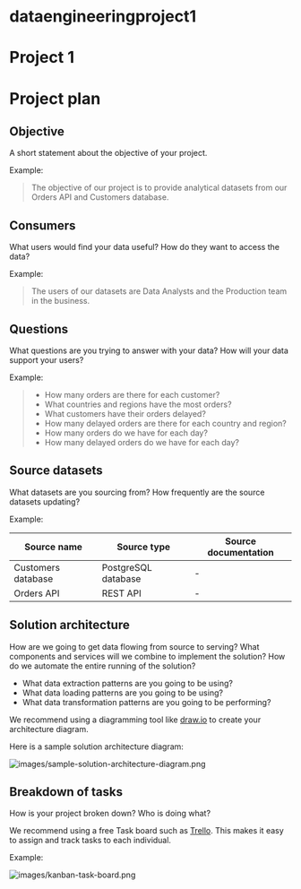 # dataengineeringproject1
# Project 1

# Project plan

## Objective

A short statement about the objective of your project.

Example:

> The objective of our project is to provide analytical datasets from our Orders API and Customers database.

## Consumers

What users would find your data useful? How do they want to access the data?

Example:

> The users of our datasets are Data Analysts and the Production team in the business.

## Questions

What questions are you trying to answer with your data? How will your data support your users?

Example:

> - How many orders are there for each customer?
> - What countries and regions have the most orders?
> - What customers have their orders delayed?
> - How many delayed orders are there for each country and region?
> - How many orders do we have for each day?
> - How many delayed orders do we have for each day?

## Source datasets

What datasets are you sourcing from? How frequently are the source datasets updating?

Example:

| Source name | Source type | Source documentation |
| - | - | - |
| Customers database | PostgreSQL database | - |
| Orders API | REST API | - |

## Solution architecture

How are we going to get data flowing from source to serving? What components and services will we combine to implement the solution? How do we automate the entire running of the solution?

- What data extraction patterns are you going to be using?
- What data loading patterns are you going to be using?
- What data transformation patterns are you going to be performing?

We recommend using a diagramming tool like [draw.io](https://draw.io/) to create your architecture diagram.

Here is a sample solution architecture diagram:

![images/sample-solution-architecture-diagram.png](images/sample-solution-architecture-diagram.png)

## Breakdown of tasks

How is your project broken down? Who is doing what?

We recommend using a free Task board such as [Trello](https://trello.com/). This makes it easy to assign and track tasks to each individual.

Example:

![images/kanban-task-board.png](images/kanban-task-board.png)
